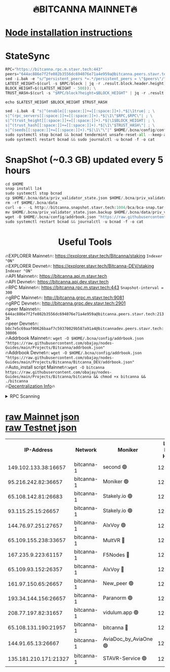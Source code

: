 <h1 align="center"> 🔥BITCANNA MAINNET🔥</h1>


[Node installation instructions](https://github.com/obajay/nodes-Guides/tree/main/Projects/Bitcanna)
=

# StateSync
```python
RPC="https://bitcanna.rpc.m.stavr.tech:443"
peers="644ac886e7f2fe082b3556dc694076e71a4e959a@bitcanna.peers.stavr.tech:21326"
sed -i.bak -e "s/^persistent_peers *=.*/persistent_peers = \"$peers\"/" $HOME/.bcna/config/config.toml
LATEST_HEIGHT=$(curl -s $RPC/block | jq -r .result.block.header.height); \
BLOCK_HEIGHT=$((LATEST_HEIGHT - 500)); \
TRUST_HASH=$(curl -s "$RPC/block?height=$BLOCK_HEIGHT" | jq -r .result.block_id.hash)

echo $LATEST_HEIGHT $BLOCK_HEIGHT $TRUST_HASH

sed -i.bak -E "s|^(enable[[:space:]]+=[[:space:]]+).*$|\1true| ; \
s|^(rpc_servers[[:space:]]+=[[:space:]]+).*$|\1\"$RPC,$RPC\"| ; \
s|^(trust_height[[:space:]]+=[[:space:]]+).*$|\1$BLOCK_HEIGHT| ; \
s|^(trust_hash[[:space:]]+=[[:space:]]+).*$|\1\"$TRUST_HASH\"| ; \
s|^(seeds[[:space:]]+=[[:space:]]+).*$|\1\"\"|" $HOME/.bcna/config/config.toml
sudo systemctl stop bcnad && bcnad tendermint unsafe-reset-all --keep-addr-book
sudo systemctl restart bcnad && sudo journalctl -u bcnad -f -o cat
```
# SnapShot (~0.3 GB) updated every 5 hours
```python
cd $HOME
snap install lz4
sudo systemctl stop bcnad
cp $HOME/.bcna/data/priv_validator_state.json $HOME/.bcna/priv_validator_state.json.backup
rm -rf $HOME/.bcna/data
curl -o - -L http://bitcanna.snapshot.stavr.tech:1004/bca/bca-snap.tar.lz4 | lz4 -c -d - | tar -x -C $HOME/.bcna --strip-components 2
mv $HOME/.bcna/priv_validator_state.json.backup $HOME/.bcna/data/priv_validator_state.json
wget -O $HOME/.bcna/config/addrbook.json "https://raw.githubusercontent.com/obajay/nodes-Guides/main/Projects/Bitcanna/addrbook.json"
sudo systemctl restart bcnad && journalctl -u bcnad -f -o cat
```

 <h1 align="center"> Useful Tools</h1>

🔥EXPLORER Mainnet🔥:    https://explorer.stavr.tech/Bitcanna/staking          `Indexer "ON"` \
🔥EXPLORER Devnet🔥:     https://explorer.stavr.tech/Bitcanna-DEV/staking     `Indexer "ON"` \
🔥API Mainnet🔥:         https://bitcanna.api.m.stavr.tech \
🔥API Devnet🔥:          https://bitcanna.api.dev.stavr.tech \
🔥RPC Mainnet🔥:         https://bitcanna.rpc.m.stavr.tech:443         `Snapshot-interval = 300` \
🔥gRPC Mainnet🔥:        http://bitcanna.grpc.m.stavr.tech:9081 \
🔥gRPC Devnet🔥:         http://bitcanna.grpc.dev.stavr.tech:2901 \
🔥peer Mainnet🔥:        `644ac886e7f2fe082b3556dc694076e71a4e959a@bitcanna.peers.stavr.tech:21326` \
🔥peer Devnet🔥:         `b0c7e5c69aaf00626baaf7c59370029b587a91a4@bitcannadev.peers.stavr.tech:30006` \
🔥Addrbook Mainnet🔥:    ```wget -O $HOME/.bcna/config/addrbook.json "https://raw.githubusercontent.com/obajay/nodes-Guides/main/Projects/Bitcanna/addrbook.json"``` \
🔥Addrbook Devnet🔥:    ```wget -O $HOME/.bcna/config/addrbook.json "https://raw.githubusercontent.com/obajay/nodes-Guides/main/Projects/Bitcanna/Bitcanna_DEV/addrbook.json"``` \
🔥Auto_install script Mainnet🔥:```wget -O bitcanna https://raw.githubusercontent.com/obajay/nodes-Guides/main/Projects/Bitcanna/bitcanna && chmod +x bitcanna && ./bitcanna``` \
🔥[Decentralization Info](https://github.com/obajay/StateSync-snapshots/tree/main/Projects/Bitcanna/Decentralization)🔥


<details>
<summary>RPC Scanning</summary>

<h2 align="center"> We scan nodes in real time every 4 hours. And we provide the final result of RPC endpoints.
We cannot influence the operation of these nodes in any way. </h2>


```python
If Voting Power is higher than 0 --> then the Node is a validator of the network and may be subject to attack and be a potential threat to the chain.
```
```python
We marked such validators with a red symbol
```

</details>

[raw Mainnet json](https://rpc-check.bcam.stavr.tech/bcam/rpc-bcam-result.json) \
[raw Testnet json](https://github.com/obajay/StateSync-snapshots/tree/main/Projects/Bitcanna/Rpc-Check-Testnet)
=



<table><tr><th>IP-Address</th><th>Network</th><th>Moniker</th><th>Latest Block Height</th><th>Earliest Block Height</th><th>Catching Up</th><th>Tx Index</th><th>Voting Power</th><th>Scan Time</th></tr><tr><td>149.102.133.38:16657</td><td>bitcanna-1</td><td>second 🟢</td><td>12501260</td><td>1</td><td>False</td><td>on</td><td>0</td><td>2024-02-09T03:57:18.363969843UTC</td></tr><tr><td>95.216.242.82:36657</td><td>bitcanna-1</td><td>Moniker 🟢</td><td>12501249</td><td>5776907</td><td>False</td><td>on</td><td>0</td><td>2024-02-09T03:56:15.578365784UTC</td></tr><tr><td>65.108.142.81:26683</td><td>bitcanna-1</td><td>Stakely.io 🟢</td><td>12501254</td><td>6152001</td><td>False</td><td>on</td><td>0</td><td>2024-02-09T03:56:41.634871949UTC</td></tr><tr><td>93.115.25.15:26657</td><td>bitcanna-1</td><td>Stakely.io 🟢</td><td>12501253</td><td>6520001</td><td>False</td><td>on</td><td>0</td><td>2024-02-09T03:56:35.126862356UTC</td></tr><tr><td>144.76.97.251:27657</td><td>bitcanna-1</td><td>AlxVoy 🟢</td><td>12501258</td><td>8805201</td><td>False</td><td>on</td><td>0</td><td>2024-02-09T03:57:07.751460947UTC</td></tr><tr><td>65.109.155.238:33657</td><td>bitcanna-1</td><td>MultVR 🔴</td><td>12501255</td><td>9933415</td><td>False</td><td>on</td><td>352560</td><td>2024-02-09T03:56:49.430442254UTC</td></tr><tr><td>167.235.9.223:61157</td><td>bitcanna-1</td><td>F5Nodes 🔴</td><td>12501256</td><td>12084001</td><td>False</td><td>on</td><td>570</td><td>2024-02-09T03:56:51.718858909UTC</td></tr><tr><td>65.109.93.152:26357</td><td>bitcanna-1</td><td>AlxVoy 🔴</td><td>12501260</td><td>12109301</td><td>False</td><td>on</td><td>1391776</td><td>2024-02-09T03:57:19.010810134UTC</td></tr><tr><td>161.97.150.65:26657</td><td>bitcanna-1</td><td>New_peer 🟢</td><td>12501254</td><td>12254001</td><td>False</td><td>on</td><td>0</td><td>2024-02-09T03:56:41.958454158UTC</td></tr><tr><td>193.34.144.156:26657</td><td>bitcanna-1</td><td>Paranorm 🟢</td><td>12501257</td><td>12271301</td><td>False</td><td>on</td><td>0</td><td>2024-02-09T03:56:58.498068012UTC</td></tr><tr><td>208.77.197.82:31657</td><td>bitcanna-1</td><td>vidulum.app 🟢</td><td>12501254</td><td>12386934</td><td>False</td><td>on</td><td>0</td><td>2024-02-09T03:56:44.874676325UTC</td></tr><tr><td>65.108.131.190:21957</td><td>bitcanna-1</td><td>bitcanna 🔴</td><td>12501257</td><td>12401257</td><td>False</td><td>on</td><td>409561</td><td>2024-02-09T03:56:58.210059022UTC</td></tr><tr><td>144.91.65.13:26667</td><td>bitcanna-1</td><td>AviaDoc_by_AviaOne 🟢</td><td>12501258</td><td>12498001</td><td>False</td><td>on</td><td>0</td><td>2024-02-09T03:57:04.982578104UTC</td></tr><tr><td>135.181.210.171:21327</td><td>bitcanna-1</td><td>STAVR-Service 🟢</td><td>12501258</td><td>12499801</td><td>False</td><td>on</td><td>0</td><td>2024-02-09T03:57:07.429131714UTC</td></tr></table>
